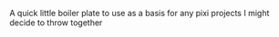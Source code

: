 A quick little boiler plate to use as a basis for any pixi projects I might decide to throw together
